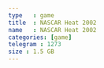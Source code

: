 ```yaml
---
type   : game
title  : NASCAR Heat 2002
name   : NASCAR Heat 2002
categories: [game]
telegram : 1273
size : 1.5 GB
---
```



